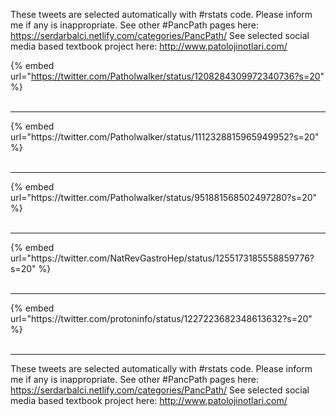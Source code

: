 

These tweets are selected automatically with #rstats code. Please inform me if any is inappropriate.
See other #PancPath pages here: https://serdarbalci.netlify.com/categories/PancPath/ 
See selected social media based textbook project here: http://www.patolojinotlari.com/

{% embed url="https://twitter.com/Patholwalker/status/1208284309972340736?s=20" %}<br>
<br>
<hr>
{% embed url="https://twitter.com/Patholwalker/status/1112328815965949952?s=20" %}<br>
<br>
<hr>
{% embed url="https://twitter.com/Patholwalker/status/951881568502497280?s=20" %}<br>
<br>
<hr>
{% embed url="https://twitter.com/NatRevGastroHep/status/1255173185558859776?s=20" %}<br>
<br>
<hr>
{% embed url="https://twitter.com/protoninfo/status/1227223682348613632?s=20" %}<br>
<br>
<hr>


These tweets are selected automatically with #rstats code. Please inform me if any is inappropriate.
See other #PancPath pages here: https://serdarbalci.netlify.com/categories/PancPath/ 
See selected social media based textbook project here: http://www.patolojinotlari.com/
